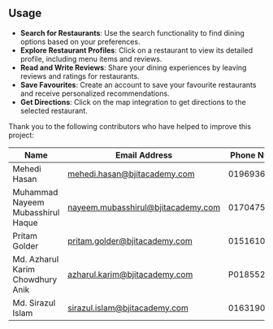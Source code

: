 ## Usage

- **Search for Restaurants**: Use the search functionality to find dining options based on your preferences.
- **Explore Restaurant Profiles**: Click on a restaurant to view its detailed profile, including menu items and reviews.
- **Read and Write Reviews**: Share your dining experiences by leaving reviews and ratings for restaurants.
- **Save Favourites**: Create an account to save your favourite restaurants and receive personalized recommendations.
- **Get Directions**: Click on the map integration to get directions to the selected restaurant.



Thank you to the following contributors who have helped to improve this project:

| Name                               | Email Address                       | Phone Number   |
|------------------------------------|-------------------------------------|----------------|
| Mehedi Hasan                       | mehedi.hasan@bjitacademy.com        | 01969367372    |
| Muhammad Nayeem Mubasshirul Haque  | nayeem.mubasshirul@bjitacademy.com  | 01704755634    |
| Pritam Golder                      | pritam.golder@bjitacademy.com       | 01516103485 |
| Md. Azharul Karim Chowdhury Anik   | azharul.karim@bjitacademy.com       | P01855234355   |
| Md. Sirazul Islam                  | sirazul.islam@bjitacademy.com       | 01631903266    |
